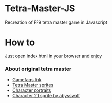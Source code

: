 # Tetra-Master-JS
Recreation of FF9 tetra master game in Javascript

# How to
Just open index.html in your browser and enjoy

### About original tetra master

- [Gamefaqs link](https://gamefaqs.gamespot.com/ps/197338-final-fantasy-ix/faqs/9671)
- [Tetra Master sprites](https://www.spriters-resource.com/playstation/finalfantasy9/sheet/59144/)
- [Character portraits](https://www.spriters-resource.com/playstation/finalfantasy9/sheet/59142/)
- [Character 2d sprite by abysswolf](https://imgur.com/BHbOGo5)
